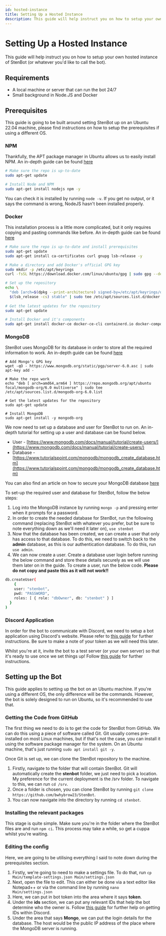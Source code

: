 ```yaml
---
id: hosted-instance
title: Setting Up a Hosted Instance
description: This guide will help instruct you on how to setup your own hosted instance of StenBot.
---
```


# Setting Up a Hosted Instance
This guide will help instruct you on how to setup your own hosted instance of StenBot (or whatever you'd like to call the bot). 

## Requirements
- A local machine or server that can run the bot 24/7
- Small background in Node.JS and Docker

## Prerequisites
This guide is going to be built around setting StenBot up on an Ubuntu 22.04 machine, please find instructions on how to setup the prerequisites if using a different OS.

### NPM
Thankfully, the APT package manager in Ubuntu allows us to easily install NPM. An in-depth guide can be found [here](https://www.digitalocean.com/community/tutorials/how-to-install-node-js-on-ubuntu-22-04)
``` bash
# Make sure the repo is up-to-date
sudo apt-get update

# Install Node and NPM
sudo apt-get install nodejs npm -y
```
You can check it is installed by running `node -v`. If you get no output, or it says the command is wrong, NodeJS hasn't been installed properly. 

### Docker
This installation process is a little more complicated, but it only requires copying and pasting commands like before. An in-depth guide can be found [here](https://docs.docker.com/engine/install/ubuntu/)
``` bash
# Make sure the repo is up-to-date and install prerequisites
sudo apt-get update
sudo apt-get install ca-certificates curl gnupg lsb-release -y

# Make a directory and add Docker's official GPG key
sudo mkdir -p /etc/apt/keyrings
curl -fsSL https://download.docker.com/linux/ubuntu/gpg | sudo gpg --dearmor -o /etc/apt/keyrings/docker.gpg

# Set up the repository
echo \
  "deb [arch=$(dpkg --print-architecture) signed-by=/etc/apt/keyrings/docker.gpg] https://download.docker.com/linux/ubuntu \
  $(lsb_release -cs) stable" | sudo tee /etc/apt/sources.list.d/docker.list > /dev/null
  
# Get the latest updates for the repository
sudo apt-get update

# Install Docker and it's components
sudo apt-get install docker-ce docker-ce-cli containerd.io docker-compose-plugin
```

### MongoDB
StenBot uses MongoDB for its database in order to store all the required information to work. An in-depth guide can be found [here](https://www.mongodb.com/docs/manual/tutorial/install-mongodb-on-ubuntu/)

```
# Add Mongo's GPG key
wget -qO - https://www.mongodb.org/static/pgp/server-6.0.asc | sudo apt-key add -

# Make the repo work
echo "deb [ arch=amd64,arm64 ] https://repo.mongodb.org/apt/ubuntu focal/mongodb-org/6.0 multiverse" | sudo tee /etc/apt/sources.list.d/mongodb-org-6.0.list

# Get the latest updates for the repository
sudo apt-get update

# Install MongoDB
sudo apt-get install -y mongodb-org
```

We now need to set up a database and user for StenBot to run on. An in-depth tutorial for setting up a user and database can be found below. 
- User - [https://www.mongodb.com/docs/manual/tutorial/create-users/](https://www.mongodb.com/docs/manual/tutorial/create-users/)
- Database - [https://www.tutorialspoint.com/mongodb/mongodb_create_database.htm](https://www.tutorialspoint.com/mongodb/mongodb_create_database.htm)

You can also find an article on how to secure your MongoDB database [here](https://www.digitalocean.com/community/tutorials/how-to-secure-mongodb-on-ubuntu-20-04)

To set-up the required user and database for StenBot, follow the below steps:
1. Log into the MongoDB instance by running `mongo -p` and pressing enter when it prompts for a password.
2. In order to create the needed database for StenBot, run the following command (replacing StenBot with whatever you prefer, but be sure to note everything down as we'll need it later on), `use stenbot`
3. Now that the database has been created, we can create a user that only has access to that database. To do this, we need to switch back to the **admin** database, as this is our authentication database. To do this, run `use admin`. 
4. We can now create a user. Create a database user login before running the below command and store these details securely as we will use them later on in the guide. To create a user, run the below code. **Please do not copy and paste this as it will not work!!**
``` bash
db.createUser(
	{
  	user: "stenbot", 
    pwd: "PASSWORD",
    roles: [ { role: "dbOwner", db: "stenbot" } ]
  }
)
```

### Discord Application
In order for the bot to communicate with Discord, we need to setup a bot application using Discord's website. Please refer to [this guide](https://discordjs.guide/preparations/setting-up-a-bot-application.html) for further instructions. Be sure to make a note of your token as we will need this later.

Whilst you're at it, invite the bot to a test server (or your own server) so that it's ready to use once we set things up! Follow [this guide](https://discordjs.guide/preparations/adding-your-bot-to-servers.html) for further instructions. 

## Setting up the Bot
This guide applies to setting up the bot on an Ubuntu machine. If you're using a different OS, the only difference will be the commands. However, the bot is solely designed to run on Ubuntu, so it's recommended to use that.

### Getting the Code from GitHub
The first thing we need to do is to get the code for StenBot from GitHub. We can do this using a piece of software called Git. Git usually comes pre-installed on most Linux machines, but if that's not the case, you can install it using the software package manager for the system. On an Ubuntu machine, that's just running `sudo apt install git -y`. 

Once Git is set up, we can clone the StenBot repository to the machine. 
1. Firstly, navigate to the folder that will contain StenBot. Git will automatically create the **stenbot** folder, we just need to pick a location. My preference for the current deployment is the /srv folder. To navigate to this, we can run `cd /srv`. 
2. Once a folder is chosen, you can clone StenBot by running `git clone https://github.com/bwhybrow23/StenBot`. 
3. You can now navigate into the directory by running `cd stenbot`.

### Installing the relevant packages
This stage is quite simple. Make sure you're in the folder where the StenBot files are and run `npm ci`. This process may take a while, so get a cuppa whilst you're waiting. 

### Editing the config 
Here, we are going to be utilising everything I said to note down during the prerequisites section.

1. Firstly, we're going to need to make a settings file. To do that, run `cp Main/template-settings.json Main/settings.json`
2. Next, open the file to edit. This can either be done via a text editor like Notepad++ or via the command line by running `nano Main/settings.json`
3. Here, we can put in bot token into the area where it says **token**. 
4. Under the **ids** section, we can put any relevant IDs that help the bot determine who the owner is. Follow [this guide](https://support.discord.com/hc/en-us/articles/206346498-Where-can-I-find-my-User-Server-Message-ID-) for further help on getting IDs within Discord.
5. Under the area that says **Mongo**, we can put the login details for the database. The host would be the public IP address of the place where the MongoDB server is running. 